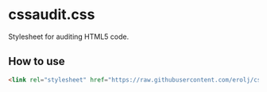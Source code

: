 # cssaudit.css
Stylesheet for auditing HTML5 code.

## How to use
```html
<link rel="stylesheet" href="https://raw.githubusercontent.com/erolj/cssaudit/master/cssaudit.css" crossorigin="anonymous">
```
